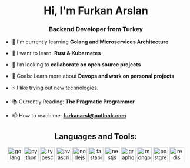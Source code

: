 <h1 align="center">Hi, I'm Furkan Arslan</h1>
<h3 align="center">Backend Developer from Turkey</h3>

- 🔭 I'm currently learning **Golang and Microservices Architecture**

- 🌱 I want to learn: **Rust & Kubernetes**

- 👯 I’m looking to **collaborate on  open source projects**

- 🥅 Goals: Learn more about **Devops and work on personal projects**

- ⚡ I like trying out new technologies.

- 📚 Currently Reading: **The Pragmatic Programmer**

- 📫 How to reach me: **furkanarsl@outlook.com**

<h2 align="center">Languages and Tools:</h2>
<p align="center">
<a href="https://golang.org"><img src = "https://cdn.jsdelivr.net/gh/devicons/devicon/icons/go/go-original.svg" alt="golang" width="40" height="40"/><a/>
<a href="https://www.python.org"><img src="https://cdn.jsdelivr.net/gh/devicons/devicon/icons/python/python-original.svg" alt="python" width="40" height="40"/><a/>
<a href="https://www.typescriptlang.org/"><img src="https://cdn.jsdelivr.net/gh/devicons/devicon/icons/typescript/typescript-original.svg" alt="typescript" width="40" height="40"/><a/>
<a href="https://developer.mozilla.org/en-US/docs/Web/JavaScript"><img src="https://cdn.jsdelivr.net/gh/devicons/devicon/icons/javascript/javascript-original.svg" alt="javascript" width="40" height="40"/><a/>
<a href="https://nodejs.org"><img src="https://cdn.jsdelivr.net/gh/devicons/devicon/icons/nodejs/nodejs-plain-wordmark.svg" alt="nodejs" width="40" height="40"/><a/>
<a href="https://fastapi.tiangolo.com/"><img src="https://cdn.jsdelivr.net/gh/devicons/devicon/icons/fastapi/fastapi-original.svg" alt="fastapi" width="40" height="40"/><a/>
<a href="https://nestjs.com/"><img src="https://cdn.jsdelivr.net/gh/devicons/devicon/icons/nestjs/nestjs-plain.svg" alt="nestjs" width="40" height="40"/><a/>
<a href="https://graphql.org/"><img src="https://cdn.jsdelivr.net/gh/devicons/devicon/icons/graphql/graphql-plain.svg" alt="graphql" width="40" height="40"/><a/>
<a href="https://www.mongodb.com/"><img src="https://cdn.jsdelivr.net/gh/devicons/devicon/icons/mongodb/mongodb-original-wordmark.svg" alt="mongodb" width="40" height="40"/></a>
<a href="https://www.postgresql.org"><img src="https://cdn.jsdelivr.net/gh/devicons/devicon/icons/postgresql/postgresql-original.svg" alt="postgresql" width="40" height="40"/><a/>
<a href="https://redis.io"><img src="https://cdn.jsdelivr.net/gh/devicons/devicon/icons/redis/redis-original.svg" alt="redis" width="40" height="40"/><a/>
</p>
